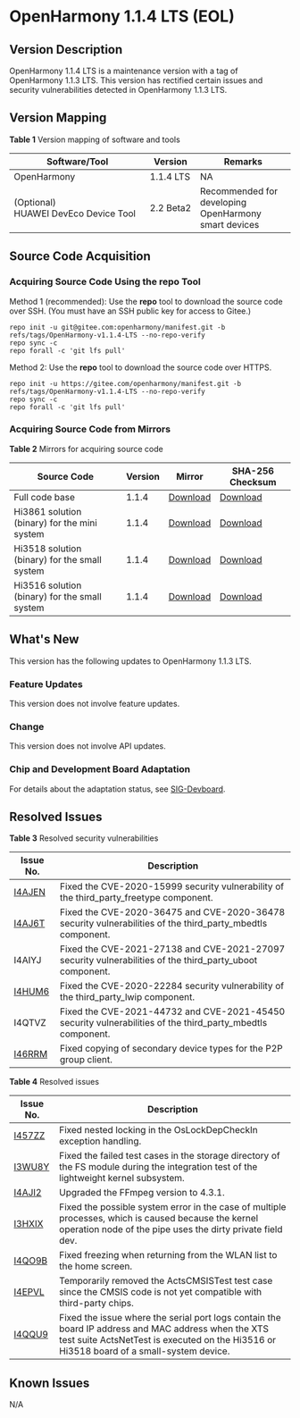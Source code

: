 # OpenHarmony 1.1.4 LTS (EOL)

## Version Description

OpenHarmony 1.1.4 LTS is a maintenance version with a tag of OpenHarmony 1.1.3 LTS. This version has rectified certain issues and security vulnerabilities detected in OpenHarmony 1.1.3 LTS.


## Version Mapping

**Table 1** Version mapping of software and tools

| Software/Tool| Version| Remarks|
| -------- | -------- | -------- |
| OpenHarmony | 1.1.4&nbsp;LTS | NA |
| (Optional) HUAWEI&nbsp;DevEco&nbsp;Device&nbsp;Tool| 2.2&nbsp;Beta2 | Recommended for developing OpenHarmony smart devices|


## Source Code Acquisition


### Acquiring Source Code Using the repo Tool

Method 1 \(recommended\): Use the **repo** tool to download the source code over SSH. \(You must have an SSH public key for access to Gitee.\)

```
repo init -u git@gitee.com:openharmony/manifest.git -b refs/tags/OpenHarmony-v1.1.4-LTS --no-repo-verify
repo sync -c
repo forall -c 'git lfs pull'
```

Method 2: Use the **repo** tool to download the source code over HTTPS.

```
repo init -u https://gitee.com/openharmony/manifest.git -b refs/tags/OpenHarmony-v1.1.4-LTS --no-repo-verify
repo sync -c
repo forall -c 'git lfs pull'
```


### Acquiring Source Code from Mirrors

**Table 2** Mirrors for acquiring source code

| Source Code| Version| Mirror| SHA-256 Checksum|
| -------- | -------- | -------- | -------- |
| Full code base| 1.1.4 | [Download](https://repo.huaweicloud.com/harmonyos/os/1.1.4/code-v1.1.4-LTS.tar.gz)| [Download](https://repo.huaweicloud.com/harmonyos/os/1.1.4/code-v1.1.4-LTS.tar.gz.sha256)|
| Hi3861 solution (binary) for the mini system| 1.1.4 | [Download](https://repo.huaweicloud.com/harmonyos/os/1.1.4/wifiiot-1.1.4.tar.gz)| [Download](https://repo.huaweicloud.com/harmonyos/os/1.1.4/wifiiot-1.1.4.tar.gz.sha256)|
| Hi3518 solution (binary) for the small system| 1.1.4 | [Download](https://repo.huaweicloud.com/harmonyos/os/1.1.4/ipcamera_hi3518ev300-1.1.4.tar.gz)| [Download](https://repo.huaweicloud.com/harmonyos/os/1.1.4/ipcamera_hi3518ev300-1.1.4.tar.gz.sha256)|
| Hi3516 solution (binary) for the small system| 1.1.4 | [Download](https://repo.huaweicloud.com/harmonyos/os/1.1.4/ipcamera_hi3516dv300-1.1.4.tar.gz)| [Download](https://repo.huaweicloud.com/harmonyos/os/1.1.4/ipcamera_hi3516dv300-1.1.4.tar.gz.sha256)|


## What's New

This version has the following updates to OpenHarmony 1.1.3 LTS.


### Feature Updates

This version does not involve feature updates.


### Change

This version does not involve API updates.


### Chip and Development Board Adaptation

For details about the adaptation status, see [SIG-Devboard](https://gitee.com/openharmony/community/blob/master/sig/sig_devboard/sig_devboard.md).


## Resolved Issues

**Table 3** Resolved security vulnerabilities

| Issue No.| Description|
| -------- | -------- |
| [I4AJEN](https://gitee.com/openharmony/third_party_freetype/issues/I4AJEN) | Fixed the CVE-2020-15999 security vulnerability of the third_party_freetype component.|
| [I4AJ6T](https://gitee.com/openharmony/third_party_mbedtls/issues/I4AJ6T) | Fixed the CVE-2020-36475 and CVE-2020-36478 security vulnerabilities of the third_party_mbedtls component.|
| I4AIYJ | Fixed the CVE-2021-27138 and CVE-2021-27097 security vulnerabilities of the third_party_uboot component.|
| [I4HUM6](https://gitee.com/openharmony/third_party_lwip/issues/I4HUM6?from=project-issue) | Fixed the CVE-2020-22284 security vulnerability of the third_party_lwip component.|
| I4QTVZ | Fixed the CVE-2021-44732 and CVE-2021-45450 security vulnerabilities of the third_party_mbedtls component.|
| [I46RRM](https://gitee.com/openharmony/third_party_wpa_supplicant/issues/I46RRM?from=project-issue) | Fixed copying of secondary device types for the P2P group client.|

**Table 4** Resolved issues

| Issue No.| Description|
| -------- | -------- |
| [I457ZZ](https://gitee.com/openharmony/kernel_liteos_a/issues/I457ZZ) | Fixed nested locking in the OsLockDepCheckIn exception handling.|
| [I3WU8Y](https://gitee.com/openharmony/kernel_liteos_a/issues/I3WU8Y) | Fixed the failed test cases in the storage directory of the FS module during the integration test of the lightweight kernel subsystem.|
| [I4AJI2](https://gitee.com/openharmony/device_hisilicon_third_party_ffmpeg/issues/I4AJI2) | Upgraded the FFmpeg version to 4.3.1.|
| [I3HXIX](https://gitee.com/openharmony/third_party_NuttX/issues/I3HXIX?from=project-issue) | Fixed the possible system error in the case of multiple processes, which is caused because the kernel operation node of the pipe uses the dirty private field dev.|
| [I4QO9B](https://gitee.com/openharmony/communication_wifi_lite/issues/I4QO9B?from=project-issue) | Fixed freezing when returning from the WLAN list to the home screen.|
| [I4EPVL](https://gitee.com/openharmony/xts_acts/issues/I4EPVL?from=project-issue) | Temporarily removed the ActsCMSISTest test case since the CMSIS code is not yet compatible with third-party chips.|
| [I4QQU9](https://gitee.com/openharmony/xts_acts/issues/I4QQU9) | Fixed the issue where the serial port logs contain the board IP address and MAC address when the XTS test suite ActsNetTest is executed on the Hi3516 or Hi3518 board of a small-system device.|


## Known Issues

N/A
